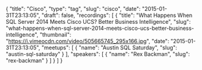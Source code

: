 {
  "title": "Cisco",
  "type": "tag",
  "slug": "cisco",
  "date": "2015-01-31T23:13:05",
  "draft": false,
  "recordings": [
    {
      "title": "What Happens When SQL Server 2014 Meets Cisco UCS? Better Business Intelligence",
      "slug": "what-happens-when-sql-server-2014-meets-cisco-ucs-better-business-intelligence",
      "thumbnail": "https://i.vimeocdn.com/video/505665745_295x166.jpg",
      "date": "2015-01-31T23:13:05",
      "meetups": [
        {
          "name": "Austin SQL Saturday",
          "slug": "austin-sql-saturday"
        }
      ],
      "speakers": [
        {
          "name": "Rex Backman",
          "slug": "rex-backman"
        }
      ]
    }
  ]
}